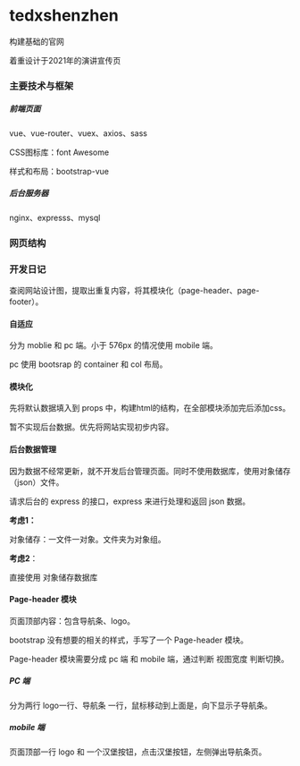 # tedxshenzhen

构建基础的官网

着重设计于2021年的演讲宣传页

### 主要技术与框架

##### 前端页面

vue、vue-router、vuex、axios、sass

CSS图标库：font Awesome

样式和布局：bootstrap-vue

##### 后台服务器

nginx、expresss、mysql 

### 网页结构



### 开发日记

查阅网站设计图，提取出重复内容，将其模块化（page-header、page-footer）。



#### 自适应

分为 moblie 和 pc 端。小于 576px 的情况使用 mobile 端。

pc 使用 bootsrap 的 container 和 col 布局。



#### 模块化

先将默认数据填入到 props 中，构建html的结构，在全部模块添加完后添加css。

暂不实现后台数据。优先将网站实现初步内容。



#### 后台数据管理

因为数据不经常更新，就不开发后台管理页面。同时不使用数据库，使用对象储存（json）文件。

请求后台的 express 的接口，express 来进行处理和返回 json 数据。

**考虑1：**

对象储存：一文件一对象。文件夹为对象组。

**考虑2**：

直接使用 对象储存数据库



#### Page-header 模块

页面顶部内容：包含导航条、logo。

bootstrap 没有想要的相关的样式，手写了一个 Page-header 模块。

Page-header 模块需要分成 pc 端 和 mobile 端，通过判断 视图宽度 判断切换。

##### PC 端

分为两行 logo一行、导航条 一行，鼠标移动到上面是，向下显示子导航条。

##### mobile 端

页面顶部一行 logo 和 一个汉堡按钮，点击汉堡按钮，左侧弹出导航条页。

